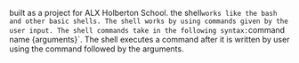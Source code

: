 built as a project for ALX Holberton School.
the shell` works like the bash and other basic shells.
The shell works by using commands given by the user input. The shell commands take in the following syntax: `command name {arguments}`. The shell executes a command after it is written by user using the command followed by the arguments.